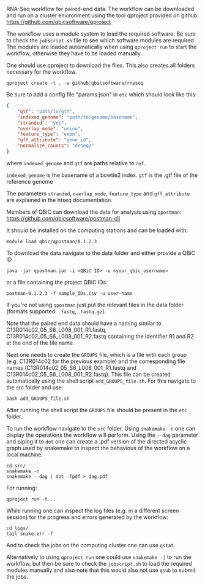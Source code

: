 RNA-Seq workflow for paired-end data. The workflow can be downloaded and run on a cluster environment using the tool qproject provided on github: https://github.com/qbicsoftware/qproject

The workflow uses a module system to load the required software. Be sure to check the `jobscript.sh` file to see which software modules are required. The modules are loaded automatically when using `qproject run` to start the workflow, otherwise they have to be loaded manually.

One should use qproject to download the files. This also creates all folders necessary for the workflow.

```
qproject create -t . -w github:qbicsoftware/rnaseq
```

Be sure to add a config file "params.json" in `etc` which should look like this:

```json
{
    "gtf": "path/to/gtf",
    "indexed_genome": "path/to/genome/basename",
    "stranded": "yes",
    "overlap_mode": "union",
    "feature_type": "exon",
    "gff_attribute": "gene_id",
    "normalize_counts": "deseq2"
}
```

where `indexed_genome` and `gtf` are paths relative to `ref`.

`indexed_genome` is the basename of a bowtie2 index.
`gtf` is the .gtf file of the reference genome

The parameters `stranded`, `overlap_mode`, `feature_type` and `gff_attribute`
are explained in the htseq documentation.

Members of QBiC can download the data for analysis using `qpostman`: https://github.com/qbicsoftware/postman-cli

It should be installed on the computing stations and can be loaded with:

```
module load qbic/qpostman/0.1.2.3
```

To download the data navigate to the data folder and either provide a QBiC ID
```
java -jar qpostman.jar -i <QBiC ID> -u <your_qbic_username>
```

or a file containing the project QBiC IDs:

```
postman-0.1.2.3 -f sample_IDs.csv -u user-name
```

If you're not using `qpostman` just put the relevant files in the data folder (formats supported: `.fastq`, `.fastq.gz`).

Note that the paired end data should have a naming similar to C13R014c02_05_S6_L008_001_R1.fastq, C13R014c02_05_S6_L008_001_R2.fastq containing the identifier R1 and R2 at the end of the file name.

Next one needs to create the `GROUPS` file, which is a file with each group (e.g. C13R014c02 for the previous example) and the corresponding file names (C13R014c02_05_S6_L008_001_R1.fastq and C13R014c02_05_S6_L008_001_R2.fastq).
This file can be created automatically using the shell script `add_GROUPS_file.sh`. For this navigate to the src folder and use:

```
bash add_GROUPS_file.sh
```

After running the shell script the `GROUPS` file should be present in the `etc` folder.


To run the workflow navigate to the `src` folder.
Using `snakemake -n` one can display the operations the workflow will perform.
Using the `--dag` parameter and piping it to `dot` one can create a .pdf version of the directed acyclic graph used by snakemake to inspect the behavious of the workflow on a local machine.

```
cd src/
snakemake -n
snakemake --dag | dot -Tpdf > dag.pdf
```

For running:

```
qproject run -t ..
```

While running one can inspect the log files (e.g. in a different screen session) for the progress and errors generated by the workflow:

```
cd logs/
tail snake.err -f
```

And to check the jobs on the computing cluster one can use `qstat`.

Alternatively to using `qproject run` one could use `snakemake -j` to run the workflow, but then be sure to check the `jobscript.sh` to load the required modules manually and also note that this would also not use `qsub` to submit the jobs.
